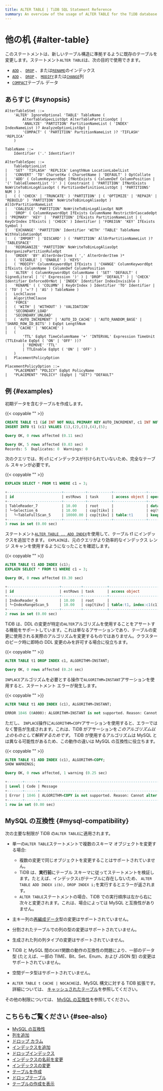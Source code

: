 ```yaml
---
title: ALTER TABLE | TiDB SQL Statement Reference
summary: An overview of the usage of ALTER TABLE for the TiDB database.
---
```


# 他の机 {#alter-table}

このステートメントは、新しいテーブル構造に準拠するように既存のテーブルを変更します。ステートメント`ALTER TABLE`は、次の目的で使用できます。

-   [`ADD`](/sql-statements/sql-statement-add-index.md) 、 [`DROP`](/sql-statements/sql-statement-drop-index.md) 、または[`RENAME`](/sql-statements/sql-statement-rename-index.md)のインデックス
-   [`ADD`](/sql-statements/sql-statement-add-column.md) 、 [`DROP`](/sql-statements/sql-statement-drop-column.md) 、 [`MODIFY`](/sql-statements/sql-statement-modify-column.md)または[`CHANGE`](/sql-statements/sql-statement-change-column.md)列
-   [`COMPACT`](/sql-statements/sql-statement-alter-table-compact.md)テーブル データ

## あらすじ {#synopsis}

```ebnf+diagram
AlterTableStmt ::=
    'ALTER' IgnoreOptional 'TABLE' TableName (
        AlterTableSpecListOpt AlterTablePartitionOpt |
        'ANALYZE' 'PARTITION' PartitionNameList ( 'INDEX' IndexNameList )? AnalyzeOptionListOpt |
        'COMPACT' ( 'PARTITION' PartitionNameList )? 'TIFLASH' 'REPLICA'
    )

TableName ::=
    Identifier ('.' Identifier)?

AlterTableSpec ::=
    TableOptionList
|   'SET' 'TIFLASH' 'REPLICA' LengthNum LocationLabelList
|   'CONVERT' 'TO' CharsetKw ( CharsetName | 'DEFAULT' ) OptCollate
|   'ADD' ( ColumnKeywordOpt IfNotExists ( ColumnDef ColumnPosition | '(' TableElementList ')' ) | Constraint | 'PARTITION' IfNotExists NoWriteToBinLogAliasOpt ( PartitionDefinitionListOpt | 'PARTITIONS' NUM ) )
|   ( ( 'CHECK' | 'TRUNCATE' ) 'PARTITION' | ( 'OPTIMIZE' | 'REPAIR' | 'REBUILD' ) 'PARTITION' NoWriteToBinLogAliasOpt ) AllOrPartitionNameList
|   'COALESCE' 'PARTITION' NoWriteToBinLogAliasOpt NUM
|   'DROP' ( ColumnKeywordOpt IfExists ColumnName RestrictOrCascadeOpt | 'PRIMARY' 'KEY' |  'PARTITION' IfExists PartitionNameList | ( KeyOrIndex IfExists | 'CHECK' ) Identifier | 'FOREIGN' 'KEY' IfExists Symbol )
|   'EXCHANGE' 'PARTITION' Identifier 'WITH' 'TABLE' TableName WithValidationOpt
|   ( 'IMPORT' | 'DISCARD' ) ( 'PARTITION' AllOrPartitionNameList )? 'TABLESPACE'
|   'REORGANIZE' 'PARTITION' NoWriteToBinLogAliasOpt ReorganizePartitionRuleOpt
|   'ORDER' 'BY' AlterOrderItem ( ',' AlterOrderItem )*
|   ( 'DISABLE' | 'ENABLE' ) 'KEYS'
|   ( 'MODIFY' ColumnKeywordOpt IfExists | 'CHANGE' ColumnKeywordOpt IfExists ColumnName ) ColumnDef ColumnPosition
|   'ALTER' ( ColumnKeywordOpt ColumnName ( 'SET' 'DEFAULT' ( SignedLiteral | '(' Expression ')' ) | 'DROP' 'DEFAULT' ) | 'CHECK' Identifier EnforcedOrNot | 'INDEX' Identifier IndexInvisible )
|   'RENAME' ( ( 'COLUMN' | KeyOrIndex ) Identifier 'TO' Identifier | ( 'TO' | '='? | 'AS' ) TableName )
|   LockClause
|   AlgorithmClause
|   'FORCE'
|   ( 'WITH' | 'WITHOUT' ) 'VALIDATION'
|   'SECONDARY_LOAD'
|   'SECONDARY_UNLOAD'
|   ( 'AUTO_INCREMENT' | 'AUTO_ID_CACHE' | 'AUTO_RANDOM_BASE' | 'SHARD_ROW_ID_BITS' ) EqOpt LengthNum
|   ( 'CACHE' | 'NOCACHE' )
|   (
        'TTL' EqOpt TimeColumnName '+' 'INTERVAL' Expression TimeUnit (TTLEnable EqOpt ( 'ON' | 'OFF' ))?
        | 'REMOVE' 'TTL'
        | TTLEnable EqOpt ( 'ON' | 'OFF' )
    )
|   PlacementPolicyOption

PlacementPolicyOption ::=
    "PLACEMENT" "POLICY" EqOpt PolicyName
|   "PLACEMENT" "POLICY" (EqOpt | "SET") "DEFAULT"
```

## 例 {#examples}

初期データを含むテーブルを作成します。

{{< copyable "" >}}

```sql
CREATE TABLE t1 (id INT NOT NULL PRIMARY KEY AUTO_INCREMENT, c1 INT NOT NULL);
INSERT INTO t1 (c1) VALUES (1),(2),(3),(4),(5);
```

```sql
Query OK, 0 rows affected (0.11 sec)

Query OK, 5 rows affected (0.03 sec)
Records: 5  Duplicates: 0  Warnings: 0
```

次のクエリでは、列 c1 にインデックスが付けられていないため、完全なテーブル スキャンが必要です。

{{< copyable "" >}}

```sql
EXPLAIN SELECT * FROM t1 WHERE c1 = 3;
```

```sql
+-------------------------+----------+-----------+---------------+--------------------------------+
| id                      | estRows  | task      | access object | operator info                  |
+-------------------------+----------+-----------+---------------+--------------------------------+
| TableReader_7           | 10.00    | root      |               | data:Selection_6               |
| └─Selection_6           | 10.00    | cop[tikv] |               | eq(test.t1.c1, 3)              |
|   └─TableFullScan_5     | 10000.00 | cop[tikv] | table:t1      | keep order:false, stats:pseudo |
+-------------------------+----------+-----------+---------------+--------------------------------+
3 rows in set (0.00 sec)
```

ステートメント[`ALTER TABLE .. ADD INDEX`](/sql-statements/sql-statement-add-index.md)を使用して、テーブル t1 にインデックスを追加できます。 `EXPLAIN`は、元のクエリがより効率的なインデックス レンジ スキャンを使用するようになったことを確認します。

{{< copyable "" >}}

```sql
ALTER TABLE t1 ADD INDEX (c1);
EXPLAIN SELECT * FROM t1 WHERE c1 = 3;
```

```sql
Query OK, 0 rows affected (0.30 sec)

+------------------------+---------+-----------+------------------------+---------------------------------------------+
| id                     | estRows | task      | access object          | operator info                               |
+------------------------+---------+-----------+------------------------+---------------------------------------------+
| IndexReader_6          | 10.00   | root      |                        | index:IndexRangeScan_5                      |
| └─IndexRangeScan_5     | 10.00   | cop[tikv] | table:t1, index:c1(c1) | range:[3,3], keep order:false, stats:pseudo |
+------------------------+---------+-----------+------------------------+---------------------------------------------+
2 rows in set (0.00 sec)
```

TiDB は、DDL の変更が特定の`ALTER`アルゴリズムを使用することをアサートする機能をサポートしています。これは単なるアサーションであり、テーブルの変更に使用される実際のアルゴリズムを変更するものではありません。クラスターのピーク時に即時の DDL 変更のみを許可する場合に役立ちます。

{{< copyable "" >}}

```sql
ALTER TABLE t1 DROP INDEX c1, ALGORITHM=INSTANT;
```

```sql
Query OK, 0 rows affected (0.24 sec)
```

`INPLACE`アルゴリズムを必要とする操作で`ALGORITHM=INSTANT`アサーションを使用すると、ステートメント エラーが発生します。

{{< copyable "" >}}

```sql
ALTER TABLE t1 ADD INDEX (c1), ALGORITHM=INSTANT;
```

```sql
ERROR 1846 (0A000): ALGORITHM=INSTANT is not supported. Reason: Cannot alter table by INSTANT. Try ALGORITHM=INPLACE.
```

ただし、 `INPLACE`操作に`ALGORITHM=COPY`アサーションを使用すると、エラーではなく警告が生成されます。これは、TiDB がアサーションを*このアルゴリズム以上のものとして解釈するためです*。 TiDB が使用するアルゴリズムは MySQL とは異なる可能性があるため、この動作の違いは MySQL の互換性に役立ちます。

{{< copyable "" >}}

```sql
ALTER TABLE t1 ADD INDEX (c1), ALGORITHM=COPY;
SHOW WARNINGS;
```

```sql
Query OK, 0 rows affected, 1 warning (0.25 sec)

+-------+------+---------------------------------------------------------------------------------------------+
| Level | Code | Message                                                                                     |
+-------+------+---------------------------------------------------------------------------------------------+
| Error | 1846 | ALGORITHM=COPY is not supported. Reason: Cannot alter table by COPY. Try ALGORITHM=INPLACE. |
+-------+------+---------------------------------------------------------------------------------------------+
1 row in set (0.00 sec)
```

## MySQL の互換性 {#mysql-compatibility}

次の主要な制限が TiDB の`ALTER TABLE`に適用されます。

-   単一の`ALTER TABLE`ステートメントで複数のスキーマ オブジェクトを変更する場合:

    -   複数の変更で同じオブジェクトを変更することはサポートされていません。
    -   TiDB は、**実行前**にテーブル スキーマに従ってステートメントを検証します。たとえば、インデックス`i`がテーブルに存在しないため、 `ALTER TABLE ADD INDEX i(b), DROP INDEX i;`を実行するとエラーが返されます。
    -   `ALTER TABLE`ステートメントの場合、TiDB での実行順序は左から右に次々と変更されます。これは、場合によっては MySQL と互換性がありません。

-   主キー列の[再編成データ](/sql-statements/sql-statement-modify-column.md#reorg-data-change)型の変更はサポートされていません。

-   分割されたテーブルでの列の型の変更はサポートされていません。

-   生成された列の列タイプの変更はサポートされていません。

-   TiDB と MySQL 間の`CAST`関数の動作の互換性の問題により、一部のデータ型 (たとえば、一部の TIME、Bit、Set、Enum、および JSON 型) の変更はサポートされていません。

-   空間データ型はサポートされていません。

-   `ALTER TABLE t CACHE | NOCACHE`は、MySQL 構文に対する TiDB 拡張です。詳細については、 [キャッシュされたテーブル](/cached-tables.md)を参照してください。

その他の制限については、 [MySQL の互換性](/mysql-compatibility.md#ddl)を参照してください。

## こちらもご覧ください {#see-also}

-   [MySQL の互換性](/mysql-compatibility.md#ddl)
-   [列を追加](/sql-statements/sql-statement-add-column.md)
-   [ドロップ カラム](/sql-statements/sql-statement-drop-column.md)
-   [インデックスを追加](/sql-statements/sql-statement-add-index.md)
-   [ドロップインデックス](/sql-statements/sql-statement-drop-index.md)
-   [インデックスの名前を変更](/sql-statements/sql-statement-rename-index.md)
-   [インデックスの変更](/sql-statements/sql-statement-alter-index.md)
-   [テーブルを作成](/sql-statements/sql-statement-create-table.md)
-   [ドロップテーブル](/sql-statements/sql-statement-drop-table.md)
-   [テーブルの作成を表示](/sql-statements/sql-statement-show-create-table.md)
